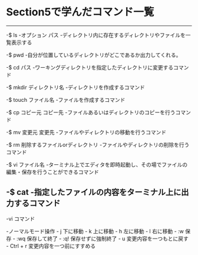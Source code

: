 # Section5で学んだコマンド一覧 
------------------------------------------

-$ ls -オプション パス
	-ディレクトリ内に存在するディレクトリやファイルを一覧表示する

-$ pwd
	-自分が位置しているディレクトリがどこであるか出力してくれる。

-$ cd パス
	-ワーキングディレクトリを指定したディレクトリに変更するコマンド

-$ mkdir ディレクトリ名
	-ディレクトリを作成するコマンド

-$ touch ファイル名
	-ファイルを作成するコマンド

-$ cp コピー元 コピー先
 	-ファイルあるいはディレクトリのコピーを行うコマンド

-$ mv 変更元 変更先
 	-ファイルやディレクトリの移動を行うコマンド

-$ rm 削除するファイルorディレクトリ
 	-ファイルやディレクトリの削除を行うコマンド

-$ vi ファイル名
 	-ターミナル上でエディタを即時起動し、その場でファイルの編集・保存を行うことができるコマンド

-$ cat 
 	-指定したファイルの内容をターミナル上に出力するコマンド
-------------------------------------------------------------------
-vi コマンド

-ノーマルモード操作
 	- j 下に移動
 	- k 上に移動
 	- h 左に移動
 	- l 右に移動
 	- :w 保存
	- :wq 保存して終了
	- :q! 保存せずに強制終了
 	- u 変更内容を一つもとに戻す
 	- Ctrl + r 変更内容を一つ前にすすめる









